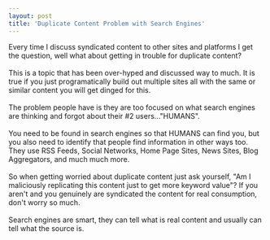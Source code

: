 ```yaml
---
layout: post
title: 'Duplicate Content Problem with Search Engines'
---
```

Every time I discuss syndicated content to other sites and platforms I get the question, well what about getting in trouble for duplicate content?<br /><br />This is a topic that has been over-hyped and discussed way to much.  It is true if you just programatically build out multiple sites all with the same or similar content you will get dinged for this.<br /><br />The problem people have is they are too focused on what search engines are thinking and forgot about their #2 users..."HUMANS". <br /><br />You need to be found in search engines so that HUMANS can find you, but you also need to identify that people find information in other ways too.  They use RSS Feeds, Social Networks, Home Page Sites, News Sites, Blog Aggregators, and much much more.<br /><br />So when getting worried about duplicate content just ask yourself, "Am I maliciously replicating this content just to get more keyword value"?  If you aren't and you genuinely are syndicated the content for real consumption, don't worry so much.<br /><br />Search engines are smart, they can tell what is real content and usually can tell what the source is.